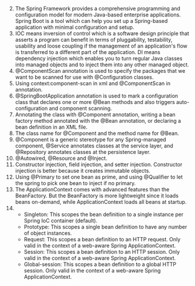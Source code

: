 2. The Spring Framework provides a comprehensive programming and configuration model for modern Java-based enterprise applications. Spring Boot is a tool which can help you set up a Spring-based application with minimal configuration and setup.
3. IOC means inversion of control which is a software design principle that asserts a program can benefit in terms of pluggability, testability, usability and loose coupling if the management of an application's flow is transferred to a different part of the application. DI means dependency injection which enables you to turn regular Java classes into managed objects and to inject them into any other managed object.
4. @ComponentScan annotation is used to specify the packages that we want to be scanned for use with @Configuration classes.
5. Using context:component-scan in xml and @ComponentScan in annotation.
6. @SpringBootApplication annotation is used to mark a configuration class that declares one or more @Bean methods and also triggers auto-configuration and component scanning.
7. Annotating the class with @Component annotation, writing a bean factory method annotated with the @Bean annotation, or declaring a bean definition in an XML file.
8. The class name for @Component and the method name for @Bean.
9. @Component is a generic stereotype for any Spring-managed component, @Service annotates classes at the service layer, and @Repository annotates classes at the persistence layer.
10. @Autowired, @Resource and @Inject.
11. Constructor injection, field injection, and setter injection. Constructor injection is better because it creates immutable objects.
12. Using @Primary to set one bean as prime, and using @Qualifier to let the spring to pick one bean to inject if no primary.
13. The ApplicationContext comes with advanced features than the BeanFactory. But the BeanFactory is more lightweight since it loads beans on-demand, while ApplicationContext loads all beans at startup.
14. - Singleton: This scopes the bean definition to a single instance per Spring IoC container (default).
    - Prototype: This scopes a single bean definition to have any number of object instances.
    - Request: This scopes a bean definition to an HTTP request. Only valid in the context of a web-aware Spring ApplicationContext.
    - Session: This scopes a bean definition to an HTTP session. Only valid in the context of a web-aware Spring ApplicationContext.
    - Global-session: This scopes a bean definition to a global HTTP session. Only valid in the context of a web-aware Spring ApplicationContext.